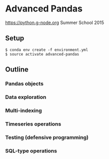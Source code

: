 # Advanced Pandas

https://python.g-node.org Summer School 2015

## Setup

    $ conda env create -f environment.yml
    $ source activate advanced-pandas

## Outline

### Pandas objects

### Data exploration

### Multi-indexing

### Timeseries operations

### Testing (defensive programming)

### SQL-type operations
